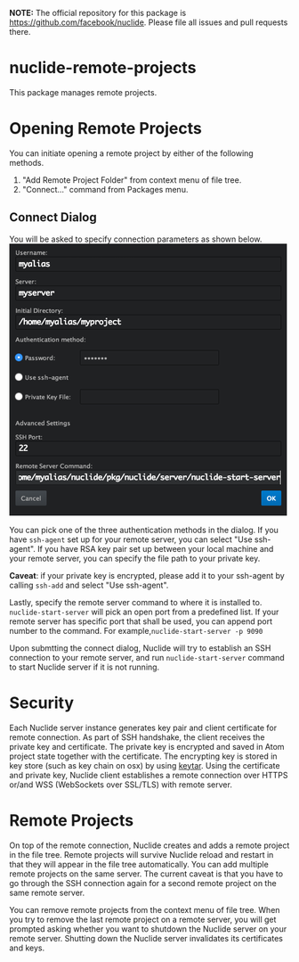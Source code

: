 **NOTE:** The official repository for this package is https://github.com/facebook/nuclide.
Please file all issues and pull requests there.

# nuclide-remote-projects

This package manages remote projects.

# Opening Remote Projects
You can initiate opening a remote project by either of the following methods.
1. "Add Remote Project Folder" from context menu of file tree.
2. "Connect..." command from Packages menu.

## Connect Dialog
You will be asked to specify connection parameters as shown below.
![Connect Dialog](./images/ConnectDialog.png)

You can pick one of the three authentication methods in the dialog. If you have
`ssh-agent` set up for your remote server, you can select "Use ssh-agent". If you
have RSA key pair set up between your local machine and your remote server, you
can specify the file path to your private key.

**Caveat**: if your private key is encrypted, please add it to your ssh-agent by
calling `ssh-add` and select "Use ssh-agent".

Lastly, specify the remote server command to where it is installed to.
`nuclide-start-server` will pick an open port from a predefined list. If your
remote server has specific port that shall be used, you can append port number
to the command. For example,`nuclide-start-server -p 9090`

Upon submtting the connect dialog, Nuclide will try to establish an SSH connection
to your remote server, and run `nuclide-start-server` command to start Nuclide
server if it is not running.

# Security
Each Nuclide server instance generates key pair and client certificate for remote
connection. As part of SSH handshake, the client receives the private key and
certificate. The private key is encrypted and saved in Atom project state together
with the certificate. The encrypting key is stored in key store (such as key chain
on osx) by using [keytar](https://www.npmjs.com/package/keytar).
Using the certificate and private key, Nuclide client establishes a remote
connection over HTTPS or/and WSS (WebSockets over SSL/TLS) with remote server.

# Remote Projects
On top of the remote connection, Nuclide creates and adds a remote project in the
file tree. Remote projects will survive Nuclide reload and restart in that they will
appear in the file tree automatically. You can add multiple remote projects on the
same server. The current caveat is that you have to go through the SSH connection
again for a second remote project on the same remote server.

You can remove remote projects from the context menu of file tree. When you try to
remove the last remote project on a remote server, you will get prompted asking
whether you want to shutdown the Nuclide server on your remote server. Shutting down
the Nuclide server invalidates its certificates and keys.
